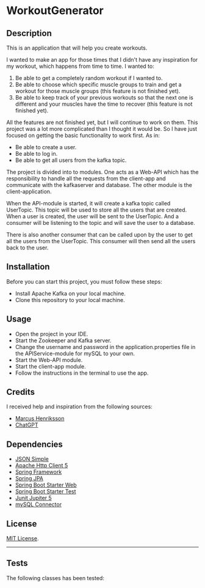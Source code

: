 # WorkoutGenerator

## Description

This is an application that will help you create workouts.

I wanted to make an app for those times that I didn't have any inspiration for my workout, which happens from time to time.
I wanted to:
1. Be able to get a completely random workout if I wanted to.
2. Be able to choose which specific muscle groups to train and get a workout for those muscle groups (this feature is not finished yet).
3. Be able to keep track of your previous workouts so that the next one is different and your muscles have the time to recover (this feature is not finished yet).

All the features are not finished yet, but I will continue to work on them. This project was a lot more complicated than I thought it would be.
So I have just focused on getting the basic functionality to work first. As in:
- Be able to create a user.
- Be able to log in.
- Be able to get all users from the kafka topic.

The project is divided into to modules. 
One acts as a Web-API which has the responsibility to handle all the requests from the client-app and communicate with the kafkaserver and database.
The other module is the client-application.

When the API-module is started, it will create a kafka topic called UserTopic. This topic will be used to store all the users that are created.
When a user is created, the user will be sent to the UserTopic. And a consumer will be listening to the topic and will save the user to a database.

There is also another consumer that can be called upon by the user to get all the users from the UserTopic. 
This consumer will then send all the users back to the user.


## Installation

Before you can start this project, you must follow these steps:

- Install Apache Kafka on your local machine.
- Clone this repository to your local machine.


## Usage

- Open the project in your IDE.
- Start the Zookeeper and Kafka server.
- Change the username and password in the application.properties file in the APIService-module for mySQL to your own.
- Start the Web-API module.
- Start the client-app module.
- Follow the instructions in the terminal to use the app.


## Credits

I received help and inspiration from the following sources:

* [Marcus Henriksson](https://github.com/MarcusRestoryAi)
* [ChatGPT](https://openAI.com)

## Dependencies

* [JSON Simple](https://mvnrepository.com/artifact/com.googlecode.json-simple/json-simple)
* [Apache Http Client 5](https://mvnrepository.com/artifact/org.apache.httpcomponents.client5/httpclient5)
* [Spring Framework](https://mvnrepository.com/artifact/org.springframework.kafka/spring-kafka/3.0.11)
* [Spring JPA](https://mvnrepository.com/artifact/org.springframework.boot/spring-boot-starter-data-jpa/3.1.4)
* [Spring Boot Starter Web](https://mvnrepository.com/artifact/org.springframework.boot/spring-boot-starter-web/3.1.4)
* [Spring Boot Starter Test](https://mvnrepository.com/artifact/org.springframework.boot/spring-boot-starter-test/3.1.4)
* [Junit Jupiter 5](https://mvnrepository.com/artifact/org.junit.jupiter/junit-jupiter/5.7.0)
* [mySQL Connector](https://mvnrepository.com/artifact/mysql/mysql-connector-java/8.0.23)


## License

[MIT License](https://choosealicense.com/licenses/mit/).

---


## Tests

The following classes has been tested:
